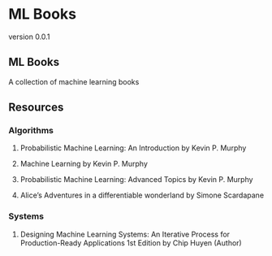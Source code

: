 # ML Books


version 0.0.1

## ML Books

A collection of machine learning books


## Resources 

### Algorithms

1. Probabilistic Machine Learning: An Introduction
by Kevin P. Murphy

2. Machine Learning
by Kevin P. Murphy  

3. Probabilistic Machine Learning: Advanced Topics
by Kevin P. Murphy

4. Alice’s Adventures in a differentiable wonderland
by Simone Scardapane


### Systems

1. Designing Machine Learning Systems: An Iterative Process for Production-Ready Applications 1st Edition
by Chip Huyen (Author)





